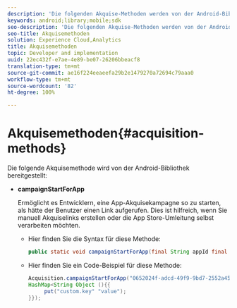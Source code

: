 ```yaml
---
description: 'Die folgenden Akquise-Methoden werden von der Android-Bibliothek bereitgestellt '
keywords: android;library;mobile;sdk
seo-description: 'Die folgenden Akquise-Methoden werden von der Android-Bibliothek bereitgestellt '
seo-title: Akquisemethoden
solution: Experience Cloud,Analytics
title: Akquisemethoden
topic: Developer and implementation
uuid: 22ec432f-e7ae-4e89-be07-26206bbeacf8
translation-type: tm+mt
source-git-commit: ae16f224eeaeefa29b2e1479270a72694c79aaa0
workflow-type: tm+mt
source-wordcount: '82'
ht-degree: 100%

---
```



# Akquisemethoden{#acquisition-methods}

Die folgende Akquisemethode wird von der Android-Bibliothek bereitgestellt:

* **campaignStartForApp**

   Ermöglicht es Entwicklern, eine App-Akquisekampagne so zu starten, als hätte der Benutzer einen Link aufgerufen. Dies ist hilfreich, wenn Sie manuell Akquiselinks erstellen oder die App Store-Umleitung selbst verarbeiten möchten.

   * Hier finden Sie die Syntax für diese Methode:

      ```java
      public static void campaignStartForApp(final String appId final Map<String Object> data); 
      ```

   * Hier finden Sie ein Code-Beispiel für diese Methode:

      ```java
      Acquisition.campaignStartForApp("0652024f-adcd-49f9-9bd7-2552a4564d2f" new 
      HashMap<String Object (){{
           put("custom.key" "value");
      }}); 
      ```
